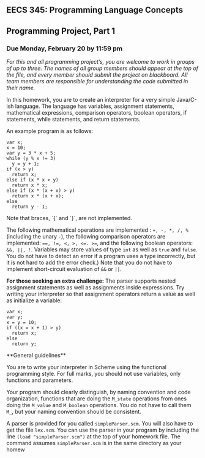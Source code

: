 EECS 345: Programming Language Concepts
---------------------------------------

Programming Project, Part 1
---------------------------

### Due Monday, February 20 by 11:59 pm

*For this and all programming project’s, you are welcome to work in groups of up to three. The names of all group members should appear at the top of the file, and every member should submit the project on blackboard. All team members are responsible for understanding the code submitted in their name.*

In this homework, you are to create an interpreter for a very simple Java/C-ish language. The language has variables, assignment statements, mathematical expressions, comparison operators, boolean operators, if statements, while statements, and return statements.

An example program is as follows:

    var x;
    x = 10;
    var y = 3 * x + 5;
    while (y % x != 3)
      y = y + 1;
    if (x > y)
      return x;
    else if (x * x > y)
      return x * x;
    else if (x * (x + x) > y)
      return x * (x + x);
    else
      return y - 1;

</p>
Note that braces, `{` and `}`, are not implemented.

The following mathematical operations are implemented : `+, -, *, /, %` (including the unary `-`), the following comparison operators are implemented: `==, !=, <, >, <=. >=`, and the following boolean operators: `&&, ||, !`. Variables may store values of type `int` as well as `true` and `false`. You do not have to detect an error if a program uses a type incorrectly, but it is not hard to add the error check.) Note that you do not have to implement short-circuit evaluation of `&&` or `||`.

**For those seeking an extra challenge:** The parser supports nested assignment statements as well as assignments inside expressions. Try writing your interpreter so that assignment operators return a value as well as initialize a variable:

    var x;
    var y;
    x = y = 10;
    if ((x = x + 1) > y)
      return x;
    else
      return y;

</p>
**General guidelines**

You are to write your interpreter in Scheme using the functional programming style. For full marks, you should not use variables, only functions and parameters.

Your program should clearly distinguish, by naming convention and code organization, functions that are doing the `M_state` operations from ones doing the `M_value` and `M_boolean` operations. You do not have to call them `M_`, but your naming convention should be consistent.

A parser is provided for you called `simpleParser.scm`. You will also have to get the file `lex.scm`. You can use the parser in your program by including the line `(load "simpleParser.scm")` at the top of your homework file. The command assumes `simpleParser.scm` is in the same directory as your homew
